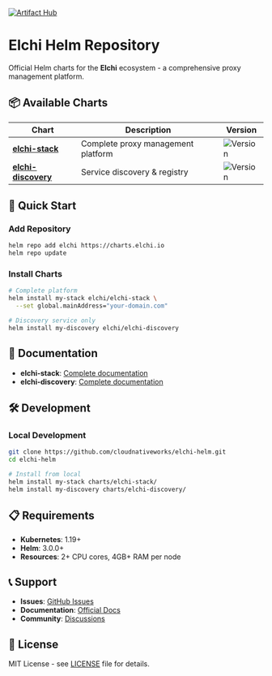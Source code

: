 [![Artifact Hub](https://img.shields.io/endpoint?url=https://artifacthub.io/badge/repository/elchi)](https://artifacthub.io/packages/search?repo=elchi)

# Elchi Helm Repository

Official Helm charts for the **Elchi** ecosystem - a comprehensive proxy management platform.

## 📦 Available Charts

| Chart | Description | Version |
|-------|-------------|---------|
| [**elchi-stack**](./charts/elchi-stack/) | Complete proxy management platform | ![Version](https://img.shields.io/badge/version-1.0.0-blue) |
| [**elchi-discovery**](./charts/elchi-discovery/) | Service discovery & registry | ![Version](https://img.shields.io/badge/version-1.0.0-blue) |

## 🚀 Quick Start

### Add Repository
```bash
helm repo add elchi https://charts.elchi.io
helm repo update
```

### Install Charts
```bash
# Complete platform
helm install my-stack elchi/elchi-stack \
  --set global.mainAddress="your-domain.com"

# Discovery service only
helm install my-discovery elchi/elchi-discovery
```

## 📖 Documentation

- **elchi-stack**: [Complete documentation](./charts/elchi-stack/README.md)
- **elchi-discovery**: [Complete documentation](./charts/elchi-discovery/README.md)

## 🛠️ Development

### Local Development
```bash
git clone https://github.com/cloudnativeworks/elchi-helm.git
cd elchi-helm

# Install from local
helm install my-stack charts/elchi-stack/
helm install my-discovery charts/elchi-discovery/
```

## 📋 Requirements

- **Kubernetes**: 1.19+
- **Helm**: 3.0.0+
- **Resources**: 2+ CPU cores, 4GB+ RAM per node

## 📞 Support

- **Issues**: [GitHub Issues](https://github.com/cloudnativeworks/elchi-helm/issues)
- **Documentation**: [Official Docs](https://charts.elchi.io)
- **Community**: [Discussions](https://github.com/cloudnativeworks/elchi-helm/discussions)

## 📜 License

MIT License - see [LICENSE](LICENSE) file for details.